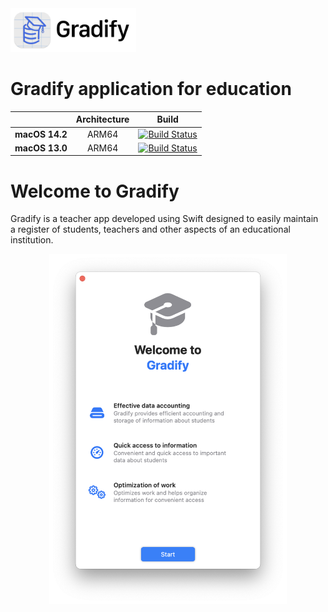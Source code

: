 <picture>
  <source media="(prefers-color-scheme: dark)" srcset="https://github.com/AndriiBash/Gradify/blob/main/.github/icons/GradifyLogo.png">
  <img src="https://github.com/AndriiBash/Gradify/blob/main/.github/icons/GradifyLogo~dark.png" alt="Gradify logo" height="70">
</picture>

# Gradify application for education
| | **Architecture** | **Build** |
|---|:---:|:---:|
| **macOS 14.2**        | ARM64 |[![Build Status](https://github.com/AndriiBash/Gradify/actions/workflows/swift-xcode-MacOS14.yml/badge.svg)]()|
| **macOS 13.0**        | ARM64 |[![Build Status](https://github.com/AndriiBash/Gradify/actions/workflows/swift-xcode.yml/badge.svg)]()|

# Welcome to Gradify
Gradify is a teacher app developed using Swift designed to easily maintain a register of students, teachers and other aspects of an educational institution.

<div align="center">
  <picture>
    <source media="(prefers-color-scheme: dark)" srcset="https://github.com/AndriiBash/Gradify/blob/main/.github/icons/startView~dark.png">
    <img src="https://github.com/AndriiBash/Gradify/blob/main/.github/icons/startView.png" alt="Gradify start" height="560">
  </picture>
</div>
